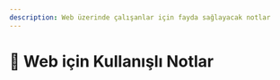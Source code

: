 ```yaml
---
description: Web üzerinde çalışanlar için fayda sağlayacak notlar
---
```


# 📗 Web için Kullanışlı Notlar

